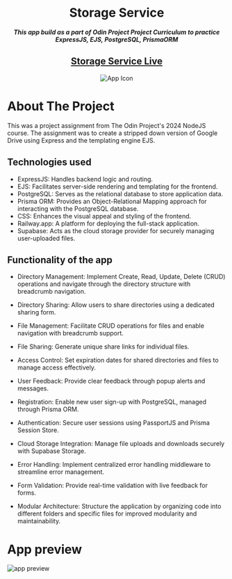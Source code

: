 <h1 align="center">Storage Service</h1>
<p align="center"> <strong><i>This app build as a part of Odin Project Project Curriculum to practice ExpressJS, EJS, PostgreSQL, PrismaORM</strong></i> </p>
<h2 align="center"><a href="https://storage-service.up.railway.app/" target="_blank">Storage Service Live</a></h2>

<p align="center">
  <img src="https://github.com/NewGen2022/storage-service/blob/main/public/images/storage.png" alt="App Icon">
</p>

# About The Project
This was a project assignment from The Odin Project's 2024 NodeJS course. 
The assignment was to create a stripped down version of Google Drive using Express and the templating engine EJS.

## Technologies used
- ExpressJS: Handles backend logic and routing.
- EJS: Facilitates server-side rendering and templating for the frontend.
- PostgreSQL: Serves as the relational database to store application data.
- Prisma ORM: Provides an Object-Relational Mapping approach for interacting with the PostgreSQL database.
- CSS: Enhances the visual appeal and styling of the frontend.
- Railway.app: A platform for deploying the full-stack application.
- Supabase: Acts as the cloud storage provider for securely managing user-uploaded files.

## Functionality of the app
- Directory Management: Implement Create, Read, Update, Delete (CRUD) operations and navigate through the directory structure with breadcrumb navigation.
- Directory Sharing: Allow users to share directories using a dedicated sharing form.

- File Management: Facilitate CRUD operations for files and enable navigation with breadcrumb support.
- File Sharing: Generate unique share links for individual files.

- Access Control: Set expiration dates for shared directories and files to manage access effectively.

- User Feedback: Provide clear feedback through popup alerts and messages.

- Registration: Enable new user sign-up with PostgreSQL, managed through Prisma ORM.
- Authentication: Secure user sessions using PassportJS and Prisma Session Store.

- Cloud Storage Integration: Manage file uploads and downloads securely with Supabase Storage.

- Error Handling: Implement centralized error handling middleware to streamline error management.

- Form Validation: Provide real-time validation with live feedback for forms.

- Modular Architecture: Structure the application by organizing code into different folders and specific files for improved modularity and maintainability.



# App preview
![app preview]()

